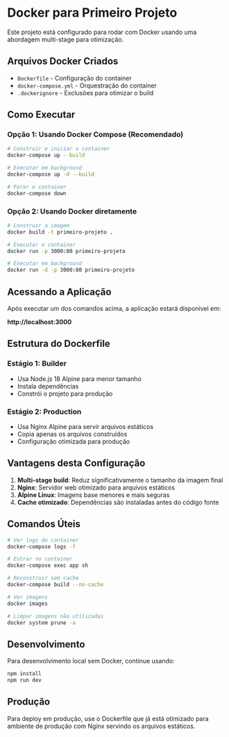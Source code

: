 # Docker para Primeiro Projeto

Este projeto está configurado para rodar com Docker usando uma abordagem multi-stage para otimização.

## Arquivos Docker Criados

- `Dockerfile` - Configuração do container
- `docker-compose.yml` - Orquestração do container
- `.dockerignore` - Exclusões para otimizar o build

## Como Executar

### Opção 1: Usando Docker Compose (Recomendado)

```bash
# Construir e iniciar o container
docker-compose up --build

# Executar em background
docker-compose up -d --build

# Parar o container
docker-compose down
```

### Opção 2: Usando Docker diretamente

```bash
# Construir a imagem
docker build -t primeiro-projeto .

# Executar o container
docker run -p 3000:80 primeiro-projeto

# Executar em background
docker run -d -p 3000:80 primeiro-projeto
```

## Acessando a Aplicação

Após executar um dos comandos acima, a aplicação estará disponível em:

**http://localhost:3000**

## Estrutura do Dockerfile

### Estágio 1: Builder
- Usa Node.js 18 Alpine para menor tamanho
- Instala dependências
- Constrói o projeto para produção

### Estágio 2: Production
- Usa Nginx Alpine para servir arquivos estáticos
- Copia apenas os arquivos construídos
- Configuração otimizada para produção

## Vantagens desta Configuração

1. **Multi-stage build**: Reduz significativamente o tamanho da imagem final
2. **Nginx**: Servidor web otimizado para arquivos estáticos
3. **Alpine Linux**: Imagens base menores e mais seguras
4. **Cache otimizado**: Dependências são instaladas antes do código fonte

## Comandos Úteis

```bash
# Ver logs do container
docker-compose logs -f

# Entrar no container
docker-compose exec app sh

# Reconstruir sem cache
docker-compose build --no-cache

# Ver imagens
docker images

# Limpar imagens não utilizadas
docker system prune -a
```

## Desenvolvimento

Para desenvolvimento local sem Docker, continue usando:

```bash
npm install
npm run dev
```

## Produção

Para deploy em produção, use o Dockerfile que já está otimizado para ambiente de produção com Nginx servindo os arquivos estáticos. 